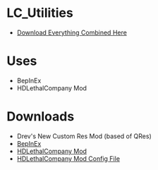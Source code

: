 # LC_Utilities
- [Download Everything Combined Here](https://codeload.github.com/DrevilYT/LC_Utilities/zip/refs/heads/main)

# Uses
- BepInEx
- HDLethalCompany Mod
  
# Downloads
- Drev's New Custom Res Mod (based of QRes)
- [BepInEx](https://github.com/BepInEx/BepInEx/releases/download/v5.4.22/BepInEx_x64_5.4.22.0.zip)
- [HDLethalCompany Mod](https://thunderstore.io/package/download/Sligili/HDLethalCompany/1.5.6/)
- [HDLethalCompany Mod Config File]()

